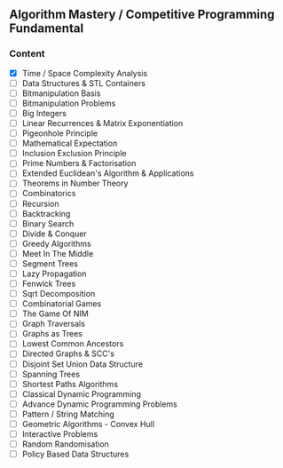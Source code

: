 ## Algorithm Mastery / Competitive Programming Fundamental
### Content
- [x] Time / Space Complexity Analysis
- [ ] Data Structures & STL Containers
- [ ] Bitmanipulation Basis
- [ ] Bitmanipulation Problems
- [ ] Big Integers
- [ ] Linear Recurrences & Matrix Exponentiation
- [ ] Pigeonhole Principle
- [ ] Mathematical Expectation
- [ ] Inclusion Exclusion Principle
- [ ] Prime Numbers & Factorisation
- [ ] Extended Euclidean's Algorithm & Applications
- [ ] Theorems in Number Theory
- [ ] Combinatorics
- [ ] Recursion
- [ ] Backtracking
- [ ] Binary Search
- [ ] Divide & Conquer
- [ ] Greedy Algorithms
- [ ] Meet In The Middle
- [ ] Segment Trees
- [ ] Lazy Propagation
- [ ] Fenwick Trees
- [ ] Sqrt Decomposition
- [ ] Combinatorial Games
- [ ] The Game Of NIM
- [ ] Graph Traversals
- [ ] Graphs as Trees
- [ ] Lowest Common Ancestors
- [ ] Directed Graphs & SCC's
- [ ] Disjoint Set Union Data Structure
- [ ] Spanning Trees
- [ ] Shortest Paths Algorithms
- [ ] Classical Dynamic Programming
- [ ] Advance Dynamic Programming Problems
- [ ] Pattern / String Matching
- [ ] Geometric Algorithms - Convex Hull
- [ ] Interactive Problems
- [ ] Random Randomisation
- [ ] Policy Based Data Structures
